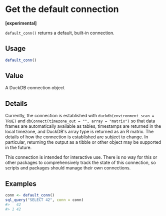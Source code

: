 # Get the default connection

**\[experimental\]**

`default_conn()` returns a default, built-in connection.

## Usage

``` r
default_conn()
```

## Value

A DuckDB connection object

## Details

Currently, the connection is established with
`duckdb(environment_scan = TRUE)` and
`dbConnect(timezone_out = "", array = "matrix")` so that data frames are
automatically available as tables, timestamps are returned in the local
timezone, and DuckDB's array type is returned as an R matrix. The
details of how the connection is established are subject to change. In
particular, returning the output as a tibble or other object may be
supported in the future.

This connection is intended for interactive use. There is no way for
this or other packages to comprehensively track the state of this
connection, so scripts and packages should manage their own connections.

## Examples

``` r
conn <- default_conn()
sql_query("SELECT 42", conn = conn)
#>   42
#> 1 42
```

